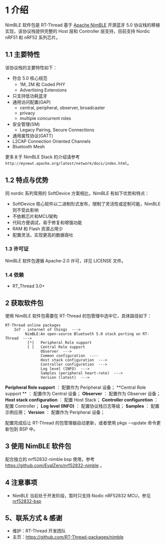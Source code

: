 # 1 介绍

NimBLE 软件包是 RT-Thread 基于 [Apache NimBLE](https://github.com/apache/mynewt-nimble) 开源蓝牙 5.0 协议栈的移植实现，该协议栈提供完整的 Host 层和 Controller 层支持，目前支持 Nordic nRF51 和 nRF52 系列芯片。

## 1.1 主要特性

该协议栈的主要特性如下：

- 符合 5.0 核心规范
   - 1M, 2M 和 Coded PHY
   - Advertising Extensions
- 只支持低功耗蓝牙
- 通用访问配置(GAP)
   - central, peripheral, observer, broadcaster
   - privacy
   - multiple concurrent roles
- 安全管理(SM)
    - Legacy Pairing, Secure Connections
- 通用属性协议(GATT)
- L2CAP Connection Oriented Channels
- Bluetooth Mesh

更多关于 NimBLE Stack 的介绍请参考 ``http://mynewt.apache.org/latest/network/docs/index.html``。

## 1.2 特点与优势

同 nordic 系列常用的 SoftDevice 方案相比，NimBLE 有如下优势和特点：

- SoftDevice 核心软件以二进制形式发布，限制了灵活性或定制可能，NimBLE 则不受此影响
- 不依赖芯片和MCU架构
- 代码方便调试，易于修复和增强功能
- RAM 和 Flash 资源占用少
- 配置灵活，实现更高的数据吞吐

### 1.3 许可证

NimBLE 软件包遵循 Apache-2.0 许可，详见 LICENSE 文件。

### 1.4 依赖

- RT_Thread 3.0+

## 2 获取软件包

使用 NimBLE 软件包需要在 RT-Thread 的包管理中选中它，具体路径如下：

```
RT-Thread online packages
    IoT - internet of things  --->
         NimBLE:An open-source Bluetooth 5.0 stack porting on RT-Thread  --->
          [*]   Peripheral Role support                                   
          [ ]   Central Role support                                     
                Observer  --->                                           
                Common configuration  ----                               
                Host stack configuration  --->                           
                Controller configuretion  --->                           
                Log level (INFO)  --->                                   
                Samples (peripheral heart-rate)  --->         
                Version (latest)  --->
```

**Peripheral Role support**  ：  配置作为 Peripheral 设备；
**Central Role support  **  ：  配置作为 Central 设备；
**Observer**  ：  配置作为 Observer 设备；
**Host stack configuration**  ：  配置 Host Stack；
**Controller configuretion**  ：  配置 Controller；
**Log level (INFO)**  ：  配置协议栈日志等级；
**Samples**  ：  配置示例应用；
**Version**  ：  配置作为 Peripheral 设备；

配置完成后让 RT-Thread 的包管理器自动更新，或者使用 pkgs --update 命令更新包到 BSP 中。

## 3 使用 NimBLE 软件包

配合独立的 nrf52832-nimble bsp 使用，参考 https://github.com/EvalZero/nrf52832-nimble 。

## 4 注意事项
- NimBLE 当前处于开发阶段，暂时只支持 Nodic nRF52832 MCU，参见 [nrf52832-bsp](https://github.com/EvalZero/nrf52832-nimble)

## 5、联系方式 & 感谢

- 维护：RT-Thread 开发团队
- 主页：https://github.com/RT-Thread-packages/nimble
